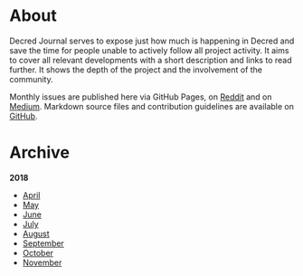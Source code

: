# About

Decred Journal serves to expose just how much is happening in Decred and save the time for people unable to actively follow all project activity. It aims to cover all relevant developments with a short description and links to read further. It shows the depth of the project and the involvement of the community.

Monthly issues are published here via GitHub Pages, on [Reddit](https://www.reddit.com/r/decred/search?q=decred+journal&restrict_sr=on&t=all&sort=new) and on [Medium](https://medium.com/decred). Markdown source files and contribution guidelines are available on [GitHub](https://github.com/xaur/decred-news).

# Archive

__2018__

* [April](journal/201804.md) 
* [May](journal/201805.md)
* [June](journal/201806.md)
* [July](journal/201807.md)
* [August](journal/201808.md)
* [September](journal/201809.md)
* [October](journal/201810.md)
* [November](journal/201811.md)
